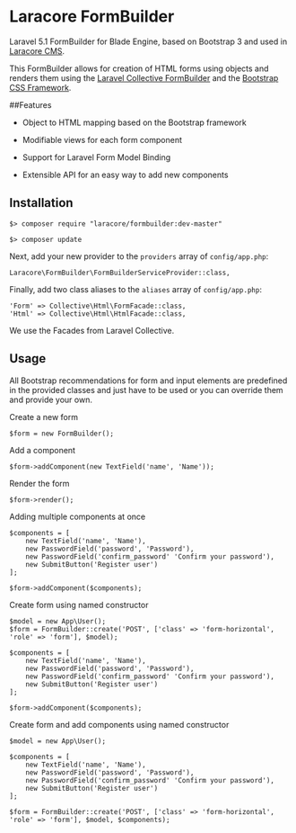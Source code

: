 # Laracore FormBuilder
Laravel 5.1 FormBuilder for Blade Engine, based on Bootstrap 3 and used in [Laracore CMS](https://github.com/khit93/laracore).

This FormBuilder allows for creation of HTML forms using objects and renders them using the [Laravel Collective FormBuilder](https://github.com/LaravelCollective/html) and the [Bootstrap CSS Framework](http://getbootstrap.com).

##Features
- Object to HTML mapping based on the Bootstrap framework

- Modifiable views for each form component

- Support for Laravel Form Model Binding

- Extensible API for an easy way to add new components

## Installation

	$> composer require "laracore/formbuilder:dev-master"

	$> composer update

Next, add your new provider to the `providers` array of `config/app.php`:

	Laracore\FormBuilder\FormBuilderServiceProvider::class,

Finally, add two class aliases to the `aliases` array of `config/app.php`:

	'Form' => Collective\Html\FormFacade::class,
	'Html' => Collective\Html\HtmlFacade::class,

We use the Facades from Laravel Collective.

## Usage

All Bootstrap recommendations for form and input elements are predefined in the provided classes and just have to be used or you can override them and provide your own.

Create a new form
	
	$form = new FormBuilder();

Add a component
	
	$form->addComponent(new TextField('name', 'Name'));

Render the form
	
	$form->render();

Adding multiple components at once
	
	$components = [
		new TextField('name', 'Name'),
		new PasswordField('password', 'Password'),
		new PasswordField('confirm_password' 'Confirm your password'),
		new SubmitButton('Register user')
	];

	$form->addComponent($components);

Create form using named constructor

	$model = new App\User();
	$form = FormBuilder::create('POST', ['class' => 'form-horizontal', 'role' => 'form'], $model);

	$components = [
		new TextField('name', 'Name'),
		new PasswordField('password', 'Password'),
		new PasswordField('confirm_password' 'Confirm your password'),
		new SubmitButton('Register user')
	];

	$form->addComponent($components);

Create form and add components using named constructor

	$model = new App\User();

	$components = [
		new TextField('name', 'Name'),
		new PasswordField('password', 'Password'),
		new PasswordField('confirm_password' 'Confirm your password'),
		new SubmitButton('Register user')
	];

	$form = FormBuilder::create('POST', ['class' => 'form-horizontal', 'role' => 'form'], $model, $components);